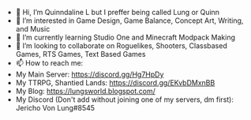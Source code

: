 - 👋 Hi, I’m Quinndaline L but I preffer being called Lung or Quinn
- 👀 I’m interested in Game Design, Game Balance, Concept Art, Writing, and Music
- 🌱 I’m currently learning Studio One and Minecraft Modpack Making
- 💞️ I’m looking to collaborate on Roguelikes, Shooters, Classbased Games, RTS Games, Text Based Games
- 📫 How to reach me:
- My Main Server: https://discord.gg/Hg7HpDy 
- My TTRPG, Shantied Lands: https://discord.gg/EKvbDMxnBB
- My Blog: https://lungsworld.blogspot.com/
- My Discord (Don't add without joining one of my servers, dm first): Jericho Von Lung#8545
<!---
JerichoVonLung/JerichoVonLung is a ✨ special ✨ repository because its `README.md` (this file) appears on your GitHub profile.
You can click the Preview link to take a look at your changes.
--->
<!---

--->

